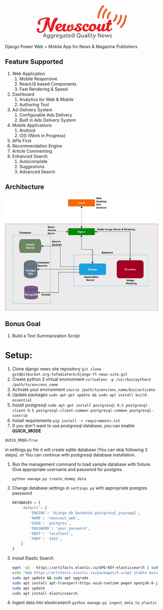 <p align="center">
    <img src="./docs/_static/images/logo.png" width="297" height="110"/ >  
</p>

Django Power Web + Mobile App for News & Magazine Publishers

## Feature Supported

1. Web Application
   1. Mobile Responsive
   1. ReactJS based Components
   1. Fast Rendering & Speed
1. Dashboard
   1. Analytics for Web & Mobile
   1. Authoring Tool
1. Ad-Delivery System
   1. Configurable Ads Delivery
   1. Built in Ads Delivery System
1. Mobile Applications
   1. Android
   1. iOS {Work in Progress}
1. APIs First
1. Recommendation Engine
1. Article Commenting
1. Enhanced Search
   1. Autocomplete
   1. Suggestions
   1. Advanced Search

## Architecture

![NewScout's Architecture Diagram](./docs/design/images/arch.png "Architecture")

## Bonus Goal

1. Build a Text Summarization Script

# Setup:

1. Clone django news site repository `git clone git@bitbucket.org:fafadiatech/django-ft-news-site.git`
1. Create python 3 virtual environment `virtualenv -p /usr/bin/python3 /path/to/env/env_name`
1. Activate your environment `source /path/to/env/env_name/bin/activate`
1. Update packages `sudo apt-get update && sudo apt install build-essential`
1. Install postgresql `sudo apt-get install postgresql-9.5 postgresql-client-9.5 postgresql-client-common postgresql-common postgresql-contrib`
1. Install requirements `pip install -r requirements.txt`
1. If you don't want to use postgresql database, you can enable **QUICK_MODE**

```python
QUICK_MODE=True
```

in settings.py file it will create sqlite database (You can skip following 3 steps). or You can continue with postgresql database installation.

1. Run the management command to load sample database with fixture. Give appropriate username and password for postgres
   ```sh
   python manage.py create_dummy_data
   ```
1. Change database settings in `settings.py` with appropriate postgres password
   ```python
   DATABASES = {
       'default': {
           'ENGINE': 'django.db.backends.postgresql_psycopg2',
           'NAME': 'newscout_web',
           'USER': 'postgres',
           'PASSWORD': 'your_password',
           'HOST': 'localhost',
           'PORT': '5432',
       }
   }
   ```
1. Install Elastic Search
   ```sh
   wget -qO - https://artifacts.elastic.co/GPG-KEY-elasticsearch | sudo apt-key add -
   echo "deb https://artifacts.elastic.co/packages/5.x/apt stable main" | sudo tee -a /etc/apt/sources.list.d/elastic-5.x.list
   sudo apt update && sudo apt upgrade
   sudo apt install apt-transport-https uuid-runtime pwgen openjdk-8-jre-headless
   sudo apt update
   sudo apt install elasticsearch
   ```
1. Ingest data into elasticsearch `python manage.py ingest_data_to_elastic`
